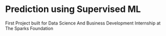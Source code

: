 # Prediction using Supervised ML
 First Project built for Data Science And Business Development Internship at The Sparks Foundation
